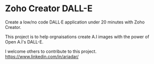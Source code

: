 # Zoho Creator DALL-E
Create a low/no code DALL·E application under 20 minutes with Zoho Creator.<p></p>
This project is to help orgnaisations create A.I images with the power of Open A.I's DALL-E.<p></p>
I welcome others to contribute to this project. https://www.linkedin.com/in/ariadar/
